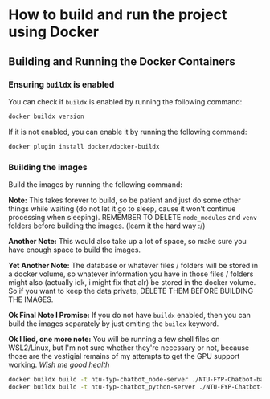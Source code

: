 # How to build and run the project using Docker

## Building and Running the Docker Containers

### Ensuring `buildx` is enabled

You can check if `buildx` is enabled by running the following command:

```bash
docker buildx version
```

If it is not enabled, you can enable it by running the following command:

```bash
docker plugin install docker/docker-buildx
```

### Building the images

Build the images by running the following command:

**Note:** This takes forever to build, so be patient and just do some other things while waiting (do not let it go to sleep, cause it won't continue processing when sleeping). REMEMBER TO DELETE `node_modules` and `venv` folders before building the images. (learn it the hard way :/)

**Another Note:** This would also take up a lot of space, so make sure you have enough space to build the images.

**Yet Another Note:** The database or whatever files / folders will be stored in a docker volume, so whatever information you have in those files / folders might also (actually idk, i might fix that alr) be stored in the docker volume. So if you want to keep the data private, DELETE THEM BEFORE BUILDING THE IMAGES.

**Ok Final Note I Promise:** If you do not have `buildx` enabled, then you can build the images separately by just omiting the `buildx` keyword.

**Ok I lied, one more note:** You will be running a few shell files on WSL2/Linux, but I'm not sure whether they're necessary or not, because those are the vestigial remains of my attempts to get the GPU support working. _Wish me good health_

```bash
docker buildx build -t ntu-fyp-chatbot_node-server ./NTU-FYP-Chatbot-backend
docker buildx build -t ntu-fyp-chatbot_python-server ./NTU-FYP-Chatbot-AI
```
